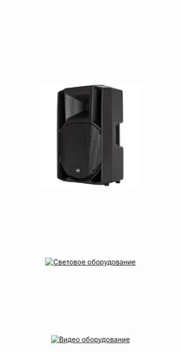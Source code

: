<HTML>
<HEAD>
<meta charset="utf-8">
</HEAD>
<BODY>

<script type="text/javascript">
//name='Мы используем файлы сookie для того, чтобы предоставить вам больше возможностей при использовании сайтa';
//alert(name); 
</script>
<h1 align="center">Компания "МАЖОР"</h1>
<br>

<h1 align="center">звуковое оборудование</h1>
<a href="susi.html"><p align="center"><img src="rcf.jpg" alt="звуковое оборудование"></p></a>
<br><br>

<h1 align="center">Световое оборудование</h1>
<a href="pelmetosi.html"><p align="center"><img src="свет.jpg" alt="Световое оборудование"></p></a>
<br><br>

<h1 align="center">Видео оборудование</h1>
<a href="sobaka.html"><p align="center"><img src="dt770.jpg" alt="Видео оборудование"></p></a>

<br><br>
<body background="grad.jpg">
<body text="WHITE">
</BODY>	
